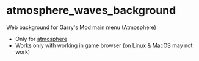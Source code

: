 # atmosphere_waves_background
 Web background for Garry's Mod main menu (Atmosphere)

- Only for [atmosphere](https://github.com/Pika-Software/gmod_atmosphere)
- Works only with working in game browser (on Linux & MacOS may not work)
